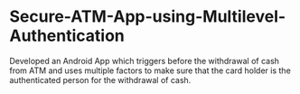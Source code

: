# Secure-ATM-App-using-Multilevel-Authentication
Developed an Android App which triggers before the withdrawal of cash from ATM and uses multiple factors to make sure that the card holder is the authenticated person for the withdrawal of cash.
